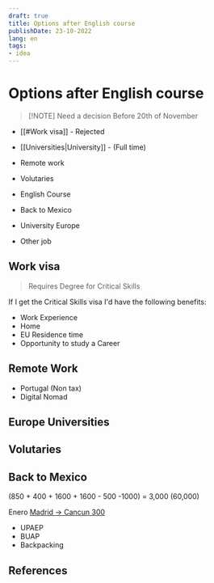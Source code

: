 ```yaml
---
draft: true
title: Options after English course
publishDate: 23-10-2022
lang: en
tags:
- idea
---
```


# Options after English course


> [!NOTE] Need a decision 
> Before 20th of November

 - [[#Work visa]]  - Rejected
- [[Universities|University]] - (Full time)
- Remote work
- Volutaries
- English Course
- Back to Mexico

- University Europe
- Other job


## Work visa
> Requires Degree for Critical Skills

If I get the Critical Skills visa I'd have the following benefits:
- Work Experience
- Home
- EU Residence time
- Opportunity to study a Career


## Remote Work
- Portugal (Non tax)
- Digital Nomad

## Europe Universities

## Volutaries

## Back to Mexico

(850 + 400 + 1600 + 1600 - 500 -1000) = 3,000 (60,000)

Enero
[Madrid -> Cancun 300 ](https://www.skyscanner.ie/transport/flights/mad/cun/230130/config/13870-2301301430--31681-0-10803-2301301920?adultsv2=1&cabinclass=economy&childrenv2=&inboundaltsenabled=false&outboundaltsenabled=false&preferdirects=false&priceSourceId=&priceTrace=202210260437*D*MAD*CUN*20230130*ibjt*E9&qp_prevCurrency=EUR&qp_prevPrice=338&qp_prevProvider=ins_month&rtn=0)
- UPAEP
- BUAP
- Backpacking



## References

